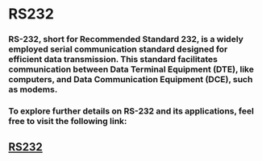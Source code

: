 # RS232
### RS-232, short for Recommended Standard 232, is a widely employed serial communication standard designed for efficient data transmission. This standard facilitates communication between Data Terminal Equipment (DTE), like computers, and Data Communication Equipment (DCE), such as modems.
### To explore further details on RS-232 and its applications, feel free to visit the following link: 
## [RS232](https://iamradhakulkarni.blogspot.com/2024/01/from-dte-to-dce-decoding-rs-232.html)
